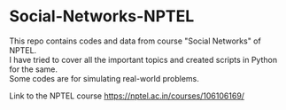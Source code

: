 # Social-Networks-NPTEL
This repo contains codes and data from course "Social Networks" of NPTEL.
<br>I have tried to cover all the important topics and created scripts in Python for the same.
<br>Some codes are for simulating real-world problems.

Link to the NPTEL course https://nptel.ac.in/courses/106106169/
